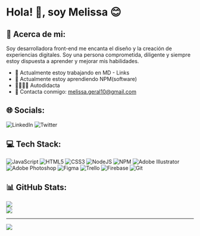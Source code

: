 # Hola! 👋, soy Melissa 😊
## 💫 Acerca de mi:
Soy desarrolladora front-end me encanta el diseño y la creación de experiencias digitales. Soy una persona comprometida,
diligente y siempre estoy dispuesta a aprender y mejorar mis habilidades.

- 🔭 Actualmente estoy trabajando en MD - Links
- 🌱 Actualmente estoy aprendiendo NPM(software)
- 👩🏻‍💻📝 Autodidacta
- 📧 Contacta conmigo: <melissa.geral10@gmail.com>

## 🌐 Socials:
![LinkedIn](https://img.shields.io/badge/LinkedIn-0077B5?style=for-the-badge&logo=linkedin&logoColor=white) ![Twitter](https://img.shields.io/badge/Twitter-1DA1F2?style=for-the-badge&logo=twitter&logoColor=white) 

## 💻 Tech Stack:
![JavaScript](https://img.shields.io/badge/javascript-%23323330.svg?style=for-the-badge&logo=javascript&logoColor=%23F7DF1E) ![HTML5](https://img.shields.io/badge/html5-%23E34F26.svg?style=for-the-badge&logo=html5&logoColor=white) ![CSS3](https://img.shields.io/badge/css3-%231572B6.svg?style=for-the-badge&logo=css3&logoColor=white) ![NodeJS](https://img.shields.io/badge/node.js-6DA55F?style=for-the-badge&logo=node.js&logoColor=white) ![NPM](https://img.shields.io/badge/NPM-%23000000.svg?style=for-the-badge&logo=npm&logoColor=white) ![Adobe Illustrator](https://img.shields.io/badge/adobeillustrator-%23FF9A00.svg?style=for-the-badge&logo=adobeillustrator&logoColor=white) ![Adobe Photoshop](https://img.shields.io/badge/adobephotoshop-%2331A8FF.svg?style=for-the-badge&logo=adobephotoshop&logoColor=white) 	![Figma](https://img.shields.io/badge/figma-%23F24E1E.svg?style=for-the-badge&logo=figma&logoColor=white) ![Trello](https://img.shields.io/badge/Trello-%23026AA7.svg?style=for-the-badge&logo=Trello&logoColor=white) ![Firebase](https://img.shields.io/badge/firebase-%23039BE5.svg?style=for-the-badge&logo=firebase) ![Git](https://img.shields.io/badge/GIT-E44C30?style=for-the-badge&logo=git&logoColor=white)
## 📊 GitHub Stats:
![](https://github-readme-stats.vercel.app/api?username=MelissaAquijes&theme=dracula&hide_border=false&include_all_commits=true&count_private=false)<br/>
![](https://github-readme-streak-stats.herokuapp.com/?user=MelissaAquijes&theme=dracula&hide_border=false)<br/>

---
[![](https://visitcount.itsvg.in/api?id=MelissaAquijes&icon=4&color=5)](https://visitcount.itsvg.in)
